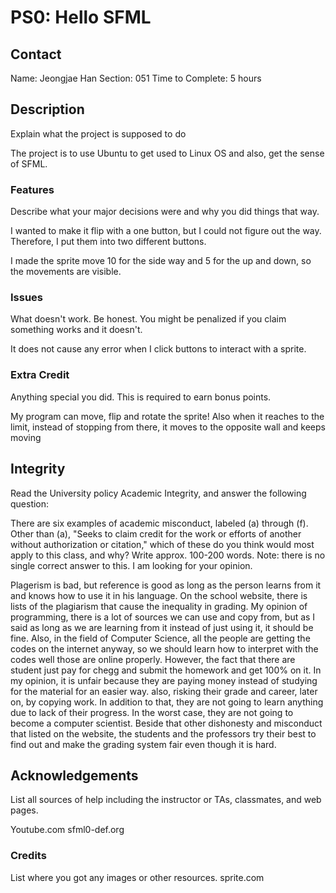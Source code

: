 # PS0: Hello SFML

## Contact
Name: Jeongjae Han
Section: 051
Time to Complete: 5 hours


## Description
Explain what the project is supposed to do

The project is to use Ubuntu to get used to Linux OS and also, get the sense of SFML.

### Features
Describe what your major decisions were and why you did things that way.

I wanted to make it flip with a one button, but I could not figure out the way.
Therefore, I put them into two different buttons.

I made the sprite move 10 for the side way and 5 for the up and down, so the movements are visible. 

### Issues
What doesn't work.  Be honest.  You might be penalized if you claim something works and it doesn't.

It does not cause any error when I click buttons to interact with a sprite.

### Extra Credit
Anything special you did.  This is required to earn bonus points.

My program can move, flip and rotate the sprite!
Also when it reaches to the limit, instead of stopping from there, it moves to the opposite wall and keeps moving

## Integrity
Read the University policy Academic Integrity, and answer the following question:

There are six examples of academic misconduct, labeled (a) through (f). Other than (a), "Seeks to claim credit for the work or efforts of another without authorization or citation," which of these do you think would most apply to this class, and why? Write approx. 100-200 words. Note: there is no single correct answer to this. I am looking for your opinion.

Plagerism is bad, but reference is good as long as the person learns from it and knows how to use it in his language. On the school website, there is lists of the plagiarism that cause the inequality in grading. My opinion of programming, there is a lot of sources we can use and copy from, but as I said as long as we are learning from it instead of just using it, it should be fine. Also, in the field of Computer Science, all the people are getting the codes on the internet anyway, so we should learn how to interpret with the codes well those are online properly. However, the fact that there are student just pay for chegg and submit the homework and get 100% on it. In my opinion, it is unfair because they are paying money instead of studying for the material for an easier way. also, risking their grade and career, later on, by copying work. In addition to that, they are not going to learn anything due to lack of their progress. In the worst case, they are not going to become a computer scientist. Beside that other dishonesty and misconduct that listed on the website,  the students and the professors try their best to find out and make the grading system fair even though it is hard. 


## Acknowledgements
List all sources of help including the instructor or TAs, classmates, and web pages.

Youtube.com
sfml0-def.org

### Credits
List where you got any images or other resources.
sprite.com
